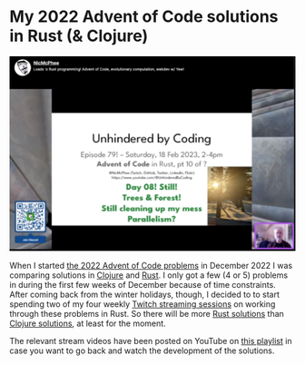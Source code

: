 # My 2022 Advent of Code solutions in Rust (& Clojure)

[![Screen show of one of my Twitch stream videos working on a 2022 Advent of Code problem](images/Advent-of-code-stream-screenshot.png)](https://www.youtube.com/watch?v=S7KOEJZB0UQ&list=PLI9i5fpXEEc4JIcLjwRF0XuerU7WpkWsA)

When I started [the 2022 Advent of Code problems](https://adventofcode.com/2022)
in December 2022 I was comparing solutions in
[Clojure](./clojure-advent) and [Rust](./rust-advent/).
I only got a few (4 or 5) problems in during the first few weeks
of December because of time constraints. After coming back from
the winter holidays, though, I decided to to start spending two
of my four weekly
[Twitch streaming sessions](https://Twitch.tv/NicMcPhee)
on working through these problems in Rust. So there will be more
[Rust solutions](./rust-advent/) than
[Clojure solutions](./clojure-advent/), at least for the moment.

The relevant stream videos have been posted on YouTube on
[this playlist](https://www.youtube.com/watch?v=S7KOEJZB0UQ&list=PLI9i5fpXEEc4JIcLjwRF0XuerU7WpkWsA)
in case you want to go back and watch the development of the
solutions.
